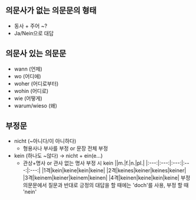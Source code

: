 ## 의문사가 없는 의문문의 형태
- 동사 + 주어 ~?
- Ja/Nein으로 대답

## 의문사 있는 의문문
- wann (언제)
- wo (어디에)
- woher (어디로부터)
- wohin (어디로)
- wie (어떻게)
- warum/wieso (왜)

## 부정문
- nicht (~아니다/이 아니하다)
  - 형용사나 부사를 부정 or 문장 전체 부정 
- kein (하나도 ~않다) -> nicht + ein(e...)
  - 관상+명사 or 관사 없는 명사 부정 시 kein
||m.|f.|n.|pl.|
|:---:|:---:|:---:|:---:|:---:|
|1격|kein|keine|kein|keine|
|2격|keines|keiner|keines|keiner|
|3격|keinem|keiner|keinem|keinen|
|4격|keinen|keine|kein|keine|
<span>부정 의문문에서 질문과 반대로 긍정의 대답을 할 때에는 'doch'를 사용, 부정 할 때 'nein'</span>
